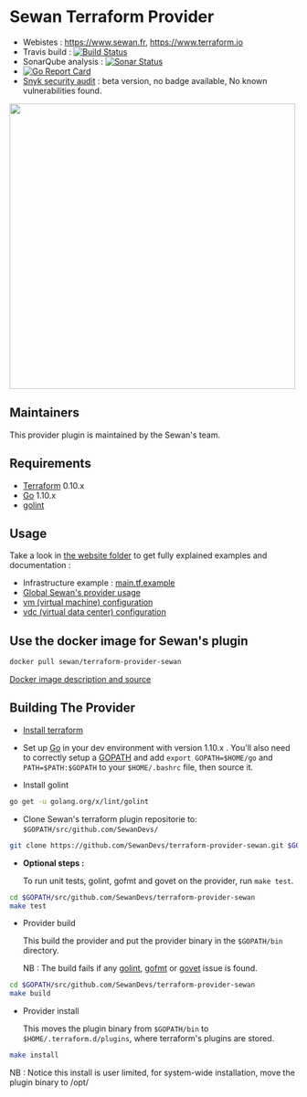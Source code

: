 Sewan Terraform Provider
========================

- Webistes : https://www.sewan.fr, https://www.terraform.io
- Travis build : [![Build Status](https://travis-ci.com/SewanDevs/terraform-provider-sewan.svg?branch=github_release)](https://travis-ci.com/SewanDevs/terraform-provider-sewan)
- SonarQube analysis : [![Sonar Status](https://sonarcloud.io/api/project_badges/measure?project=terraform-provider-sewan-key&metric=alert_status)](https://sonarcloud.io/dashboard?id=terraform-provider-sewan-key)
- [![Go Report Card](https://goreportcard.com/badge/github.com/SewanDevs/terraform-provider-sewan)](https://goreportcard.com/report/github.com/SewanDevs/terraform-provider-sewan)
- [Snyk security audit](https://app.snyk.io) : beta version, no badge available, No known vulnerabilities found.

<img src="http://entreprises.smallizbeautiful.fr/logo/Sewan-Communications.jpg" width="500px">

Maintainers
-----------

This provider plugin is maintained by the Sewan's team.

Requirements
------------

- [Terraform](https://www.terraform.io/downloads.html) 0.10.x
- [Go](https://golang.org/doc/install) 1.10.x
- [golint](https://github.com/golang/lint)

Usage
---------------------

Take a look in [the website folder](https://github.com/SewanDevs/terraform-provider-sewan/blob/github_release/website/docs) to get fully explained examples and documentation :
- Infrastructure example : [main.tf.example](https://github.com/SewanDevs/terraform-provider-sewan/blob/github_release/main.tf.example)
- [Global Sewan's provider usage](https://github.com/SewanDevs/terraform-provider-sewan/blob/github_release/website/docs/index.html.markdown)
- [vm (virtual machine) configuration](https://github.com/SewanDevs/terraform-provider-sewan/blob/github_release/website/docs/r/vm.html.md)
- [vdc (virtual data center) configuration](https://github.com/SewanDevs/terraform-provider-sewan/blob/github_release/website/docs/r/vdc.html.md)

Use the docker image for Sewan's plugin
---------------------------

```sh
docker pull sewan/terraform-provider-sewan
```

[Docker image description and source](https://hub.docker.com/r/sewan/terraform-provider-sewan/)


Building The Provider
---------------------
* [Install terraform](https://www.terraform.io/intro/getting-started/install.html)

* Set up [Go](https://golang.org/doc/install) in your dev environment with version 1.10.x . You'll also need to correctly setup a [GOPATH](https://github.com/golang/go/wiki/SettingGOPATH) and add `export GOPATH=$HOME/go` and `PATH=$PATH:$GOPATH` to your `$HOME/.bashrc` file, then source it.

* Install golint
```sh
go get -u golang.org/x/lint/golint
```

* Clone Sewan's terraform plugin repositorie to: `$GOPATH/src/github.com/SewanDevs/`
```sh
git clone https://github.com/SewanDevs/terraform-provider-sewan.git $GOPATH/src/github.com/SewanDevs/terraform-provider-sewan
```

* **Optional steps :**

  To run unit tests, golint, gofmt and govet on the provider, run `make test`.
```sh
cd $GOPATH/src/github.com/SewanDevs/terraform-provider-sewan
make test
```

* Provider build

  This build the provider and put the provider binary in the `$GOPATH/bin` directory.

  NB : The build fails if any [golint](https://github.com/golang/lint),
  [gofmt](https://golang.org/cmd/gofmt/) or [govet](https://golang.org/cmd/vet/) issue is found.
```sh
cd $GOPATH/src/github.com/SewanDevs/terraform-provider-sewan
make build
```

* Provider install

  This moves the plugin binary from `$GOPATH/bin` to `$HOME/.terraform.d/plugins`, where terraform's plugins are stored.
```sh
make install
```

  NB : Notice this install is user limited, for system-wide installation,
  move the plugin binary to /opt/
